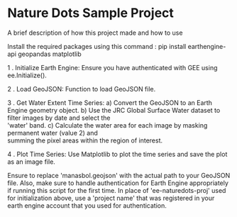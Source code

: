 # Nature Dots Sample Project

A brief description of how this project made and how to use

Install the required packages using this command : pip install earthengine-api geopandas matplotlib

1 . Initialize Earth Engine: Ensure you have authenticated with GEE using ee.Initialize().

2 . Load GeoJSON: Function to load GeoJSON file.


3 . Get Water Extent Time Series:
    a) Convert the GeoJSON to an Earth Engine geometry object.
    b) Use the JRC Global Surface Water dataset to filter images by date and select the  
      'water' band.
    c) Calculate the water area for each image by masking permanent water (value 2) and    
    summing the pixel areas within the region of interest.

4 . Plot Time Series: 
    Use Matplotlib to plot the time series and save the plot as an image file.

Ensure to replace 'manasbol.geojson' with the actual path to your GeoJSON file. 
Also, make sure to handle authentication for Earth Engine appropriately if running this script for the first time.
In place of 'ee-naturedots-proj' used for initialization above, use a 'project name' that was registered in your earth engine account that you used for authentication.

